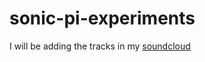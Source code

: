 # sonic-pi-experiments

I will be adding the tracks in my [soundcloud](https://soundcloud.com/sudip_bhandari)
